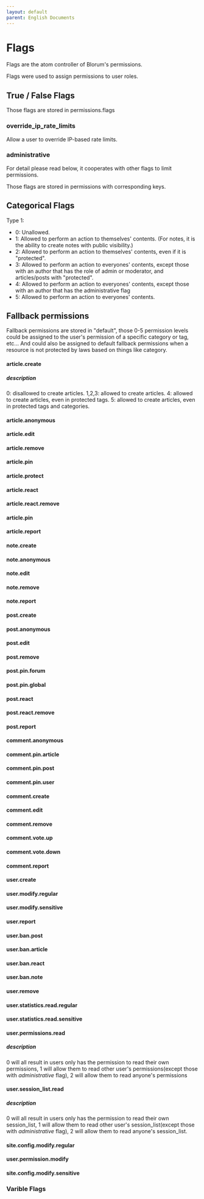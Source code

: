```yaml
---
layout: default
parent: English Documents
---
```

# Flags

Flags are the atom controller of Blorum's permissions.

Flags were used to assign permissions to user roles.

## True / False Flags

Those flags are stored in permissions.flags

### override_ip_rate_limits
Allow a user to override IP-based rate limits.

### administrative
For detail please read below, it cooperates with other flags to limit permissions.

Those flags are stored in permissions with corresponding keys.

## Categorical Flags

Type 1:
- 0: Unallowed.
- 1: Allowed to perform an action to themselves' contents. (For notes, it is the ability to create notes with public visibility.)
- 2: Allowed to perform an action to themselves' contents, even if it is "protected".
- 3: Allowed to perform an action to everyones' contents, except those with an author that has the role of admin or moderator, and articles/posts with "protected".
- 4: Allowed to perform an action to everyones' contents, except those with an author that has the administrative flag
- 5: Allowed to perform an action to everyones' contents.

## Fallback permissions
Fallback permissions are stored in "default", those 0-5 permission levels could be assigned to the user's permission of a specific category or tag, etc... And could also be assigned to default fallback permissions when a resource is not protected by laws based on things like category.


#### article.create
##### description
0: disallowed to create articles.
1,2,3: allowed to create articles.
4: allowed to create articles, even in protected tags.
5: allowed to create articles, even in protected tags and categories.

#### article.anonymous

#### article.edit

#### article.remove

#### article.pin

#### article.protect

#### article.react

#### article.react.remove

#### article.pin

#### article.report


#### note.create

#### note.anonymous

#### note.edit

#### note.remove

#### note.report


#### post.create

#### post.anonymous

#### post.edit

#### post.remove

#### post.pin.forum

#### post.pin.global

#### post.react

#### post.react.remove

#### post.report


#### comment.anonymous

#### comment.pin.article

#### comment.pin.post

#### comment.pin.user

#### comment.create

#### comment.edit

#### comment.remove

#### comment.vote.up

#### comment.vote.down

#### comment.report


#### user.create

#### user.modify.regular

#### user.modify.sensitive

#### user.report

#### user.ban.post

#### user.ban.article

#### user.ban.react

#### user.ban.note

#### user.remove

#### user.statistics.read.regular

#### user.statistics.read.sensitive

#### user.permissions.read
##### description
0 will all result in users only has the permission to read their own permissions, 1 will allow them to read other user's permissions(except those with *administrative* flag), 2 will allow them to read anyone's permissions

#### user.session_list.read
##### description
0 will all result in users only has the permission to read their own session_list, 1 will allow them to read other user's session_list(except those with *administrative* flag), 2 will allow them to read anyone's session_list.

#### site.config.modify.regular

#### user.permission.modify

#### site.config.modify.sensitive




### Varible Flags

